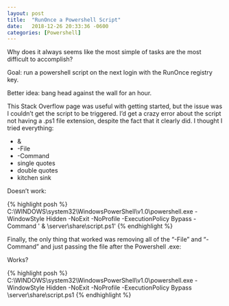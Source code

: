 ```yaml
---
layout: post
title:  "RunOnce a Powershell Script"
date:   2018-12-26 20:33:36 -0600
categories: [Powershell]
---
```


Why does it always seems like the most simple of tasks are the most difficult to accomplish?

Goal: run a powershell script on the next login with the RunOnce registry key.

Better idea: bang head against the wall for an hour.

This Stack Overflow page was useful with getting started, but the issue was I couldn’t get the script to be triggered. I’d get a crazy error about the script not having a .ps1 file extension, despite the fact that it clearly did. I thought I tried everything:

* &
* -File
* -Command
* single quotes
* double quotes
* kitchen sink

Doesn’t work:

{% highlight posh %}
C:\WINDOWS\system32\WindowsPowerShell\v1.0\powershell.exe -WindowStyle Hidden -NoExit -NoProfile -ExecutionPolicy Bypass -Command ' & \server\share\script.ps1'
{% endhighlight %}

Finally, the only thing that worked was removing all of the “-File” and “-Command” and just passing the file after the Powershell .exe:

Works?

{% highlight posh %}
C:\WINDOWS\system32\WindowsPowerShell\v1.0\powershell.exe -WindowStyle Hidden -NoExit -NoProfile -ExecutionPolicy Bypass \\server\share\script.ps1
{% endhighlight %}
